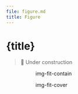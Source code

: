 ```yaml
---
file: figure.md
title: Figure
---
```


<script>
    import { base } from '$app/paths';
    import {Col, Grid, Figure} from '$lib'
</script>

# {title}

> 🚧 Under construction

<Grid stack>
    <Col col="4" sm="12">
        <Figure src="{base}/img/1b9a004a-db27-45e4-b762-0fa21bc97277.webp" alt="Stable Diffusion Neural Art" contain />
    </Col>
    <Col col="4" sm="12">
        <Figure
            src="{base}/img/4603a846-4daf-4018-aa74-e3ab567a69fc.webp"
            alt="Stable Diffusion Neural Art"
            contain
        >img-fit-contain</Figure>
    </Col>
    <Col col="4" sm="12">
        <Figure
            src="{base}/img/04696e1a-eb5d-43b9-bb1d-d2ee117f4430.webp"
            alt="Stable Diffusion Neural Art"
            cover
            >img-fit-cover</Figure>
    </Col>
</Grid>
